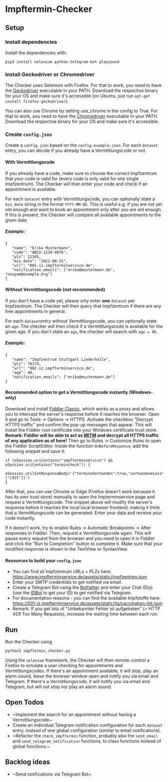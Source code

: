 # Impftermin-Checker
## Setup
### Install dependencies
Install the dependencies with:
```
pip3 install selenium python-telegram-bot playsound
```

### Install Geckodriver or Chromedriver
The Checker uses Selenium with Firefox. For that to work, you need to have the [Geckodriver](https://github.com/mozilla/geckodriver/releases) executable in your PATH. Download the respective binary for your OS and make sure it's accessible (on Ubuntu, just run `apt-get install firefox-geckodriver`).

You can also use Chrome by setting use_chrome in the config to True. For that to work, you need to have the [Chromedriver](https://chromedriver.chromium.org/downloads) executable in your PATH. Download the respective binary for your OS and make sure it's accessible. 

### Create `config.json`
Create a `config.json` based on the `config.example.json`.
For each `dataset` entry, you can decide if you already have a Vermittlungscode or not.

#### With Vermittlungscode
If you already have a code, make sure to choose the correct Impfzentrum that your code is valid for (every code is only valid for one single Impfzentrum). The Checker will then enter your code and check if an appointment is available.

For each `dataset` entry with Vermittlungscode, you can optionally state a `min_date` string in the format `YYYY-MM-DD`. This is useful e.g. if you are not yet old enough and want to book an appointment only after you are old enough. If this is present, the Checker will compare all available appointments to the given date.

##### Example:
```
{
   "name": "Erika Mustermann",
   "code": "ABCD-1234-9876",
   "plz": 12345,
   "min_date": "2021-08-31",
   "url": "001-iz.impfterminservice.de",
   "notification_emails": ["erika@mustermann.de", "nospam@example.org"]
}
```

#### Without Vermittlungscode (not recommended)
If you don't have a code yet, please only enter **one** `dataset` per Impfzentrum. The Checker will then query that Impfzentrum if there are any free appointments in general.

For each `dataset`entry without Vermittlungscode, you can optionally state an `age`. The checker will then check if a Vermittlungscode is available for the given age. If you don't state an `age`, the checker will search with `age = 99`.

##### Example:
```
{
   "name": "Impfzentrum Stuttgart Liederhalle",
   "plz": 70174,
   "url": "002-iz.impfterminservice.de",
   "age": 40,
   "notification_emails": ["erika@mustermann.de"]
}
```

#### Recommended option to get a Vermittlungscode instantly (Windows-only)
Download and install [Fiddler Classic](https://www.telerik.com/fiddler/fiddler-classic), which works as a proxy and allows you to intercept the server's response before it reaches the browser. Open it and go to Tools -> Options -> HTTPS. Activate the checkbox "Decrypt HTTPS traffic" and confirm the pop-up messages that appear. This will install the Fiddler root certificate into your Windows certificate trust store. **Remark: Fiddler will be able to act as [MITM](https://en.wikipedia.org/wiki/Man-in-the-middle_attack) and decrypt all HTTPS traffic of any application as of here!** Then go to Rules -> Customize Rules to open the Fiddler ScriptEditor. Inside the function `OnBeforeResponse`, add the following snippet and save it:
```
if (oSession.uriContains("impfterminservice") && oSession.uriContains("termincheck")) {
    oSession.utilSetResponseBody('{"termineVorhanden":true,"vorhandeneLeistungsmerkmale":["L921"]}')
}
```
After that, you can use Chrome or Edge (Firefox doesn't work because it has its own trust store) manually to open the Impterminservice page and request a Vermittlungscode. The snippet above will modify the server's response before it reaches the local local browser frontend, making it think that a Vermittlungscode can be generated. Enter your data and receive your code instantly.

If it doesn't work, try to enable Rules -> Automatic Breakpoints -> After responses in Fiddler. Then, request a Vermittlungscode again. This will pause every request from the browser and you need to open it in Fiddler and click the "Run to Completion" button to complete it. Make sure that your modified response is shown in the TextView or SyntaxView.


#### Resources to build your `config.json`
* You can find all Impfzentrum URLs + PLZs here: https://www.impfterminservice.de/assets/static/impfzentren.json
* Enter your SMTP credentials to get notified via email.
* Create a Telegram Bot using the [Botfather](https://telegram.me/botfather) and enter your Chat ID(s) (use the [IDBot](https://telegram.me/myidbot) to get your ID) to get notified via Telegram.
* For documentation reasons - you can find the available Impfstoffe here: https://001-iz.impfterminservice.de/assets/static/its/vaccination-list.json
* Remark: If you get lots of "Unbekannter Fehler ist aufgetreten" (= HTTP 429 Too Many Requests), increase the waiting time between each run.

## Run
Run the Checker using
```
python3 impftermin_checker.py
```

Using the `selenium` framework, the Checker will then remote-control a Firefox to simulate a user checking for appointments and Vermittlungscodes.
If there's an appointment available, it will stop, play an alarm sound, leave the browser window open and notify you via email and Telegram.
If there's a Vermittlungscode, it will notify you via email and Telegram, but will not stop nor play an alarm sound.


## Open Todos
* ~Implement the search for an appointment without having a Vermittlungscode~
* Create an individual Telegram notification configuration for each `dataset` entry, instead of one global configuration (similar to email notifications).
* ~Refactor the `check_impftermin` function, probably also the `send_email` and `send_telegram_notification` functions, to class functions instead of global functions.~
## Backlog ideas
* ~Send notifications via Telegram Bot~
